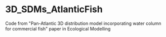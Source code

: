 # 3D_SDMs_AtlanticFish
Code from "Pan-Atlantic 3D distribution model incorporating water column for commercial fish" paper in Ecological Modelling
